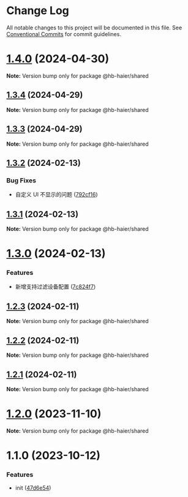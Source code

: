 # Change Log

All notable changes to this project will be documented in this file.
See [Conventional Commits](https://conventionalcommits.org) for commit guidelines.

# [1.4.0](https://github.com/baranwang/homebridge-plugin-haier/compare/v1.3.4...v1.4.0) (2024-04-30)

**Note:** Version bump only for package @hb-haier/shared

## [1.3.4](https://github.com/baranwang/homebridge-plugin-haier/compare/v1.3.3...v1.3.4) (2024-04-29)

**Note:** Version bump only for package @hb-haier/shared

## [1.3.3](https://github.com/baranwang/homebridge-plugin-haier/compare/v1.3.2...v1.3.3) (2024-04-29)

**Note:** Version bump only for package @hb-haier/shared

## [1.3.2](https://github.com/baranwang/homebridge-plugin-haier/compare/v1.3.1...v1.3.2) (2024-02-13)

### Bug Fixes

- 自定义 UI 不显示的问题 ([792cf16](https://github.com/baranwang/homebridge-plugin-haier/commit/792cf162b6fb5867b2819d62760d4e42aa428080))

## [1.3.1](https://github.com/baranwang/homebridge-plugin-haier/compare/v1.3.0...v1.3.1) (2024-02-13)

**Note:** Version bump only for package @hb-haier/shared

# [1.3.0](https://github.com/baranwang/homebridge-plugin-haier/compare/v1.2.3...v1.3.0) (2024-02-13)

### Features

- 新增支持过滤设备配置 ([7c824f7](https://github.com/baranwang/homebridge-plugin-haier/commit/7c824f7ca9211d9b11d927cfdc863f4c59b4ce21))

## [1.2.3](https://github.com/baranwang/homebridge-plugin-haier/compare/v1.2.2...v1.2.3) (2024-02-11)

**Note:** Version bump only for package @hb-haier/shared

## [1.2.2](https://github.com/baranwang/homebridge-plugin-haier/compare/v1.2.1...v1.2.2) (2024-02-11)

**Note:** Version bump only for package @hb-haier/shared

## [1.2.1](https://github.com/baranwang/homebridge-plugin-haier/compare/v1.2.0...v1.2.1) (2024-02-11)

**Note:** Version bump only for package @hb-haier/shared

# [1.2.0](https://github.com/baranwang/homebridge-plugin-haier/compare/v1.1.0...v1.2.0) (2023-11-10)

**Note:** Version bump only for package @hb-haier/shared

# 1.1.0 (2023-10-12)

### Features

- init ([47d6e54](https://github.com/baranwang/homebridge-plugin-haier/commit/47d6e542ef4498c925fe8787a6277759a22132c8))
